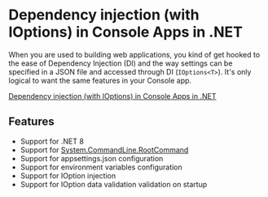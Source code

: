 # Dependency injection (with IOptions) in Console Apps in .NET

When you are used to building web applications, you kind of get hooked to the 
ease of Dependency Injection (DI) and the way settings can be specified in a 
JSON file and accessed through DI (``IOptions<T>``). It's only logical to 
want the same features in your Console app.

<a href="https://keestalkstech.com/2018/04/dependency-injection-with-ioptions-in-console-apps-in-dotnet/">Dependency injection (with IOptions) in Console Apps in .NET</a>

## Features

- Support for .NET 8
- Support for <a href="https://learn.microsoft.com/en-us/dotnet/api/system.commandline.rootcommand">System.CommandLine.RootCommand</a>
- Support for appsettings.json configuration
- Support for environment variables configuration
- Support for IOption injection
- Support for IOption data validation validation on startup